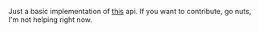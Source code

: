 Just a basic implementation of [this](https://github.com/cwendt94/espn-api) api. If you want to contribute, go nuts, I'm not helping right now.
